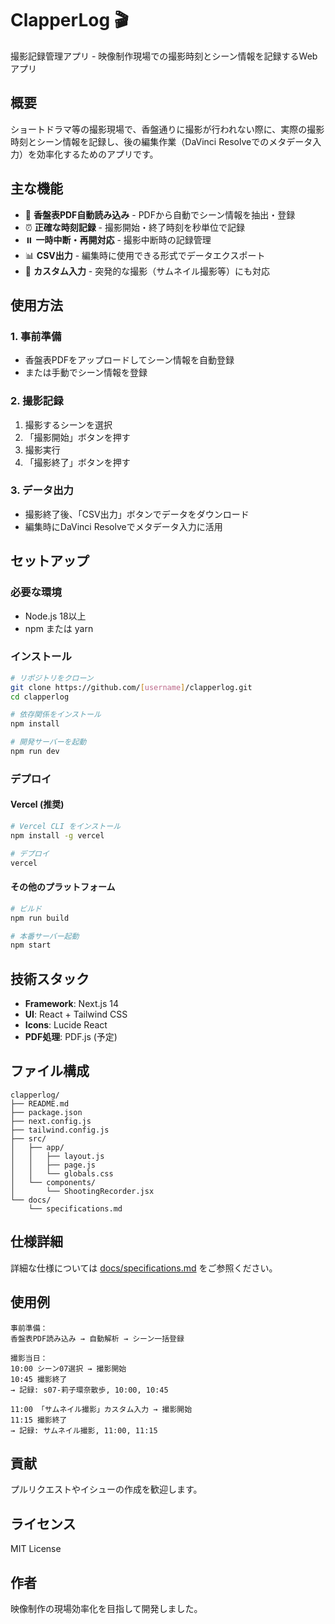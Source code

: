 # ClapperLog 🎬

撮影記録管理アプリ - 映像制作現場での撮影時刻とシーン情報を記録するWebアプリ

## 概要

ショートドラマ等の撮影現場で、香盤通りに撮影が行われない際に、実際の撮影時刻とシーン情報を記録し、後の編集作業（DaVinci Resolveでのメタデータ入力）を効率化するためのアプリです。

## 主な機能

- 🎯 **香盤表PDF自動読み込み** - PDFから自動でシーン情報を抽出・登録
- ⏰ **正確な時刻記録** - 撮影開始・終了時刻を秒単位で記録
- ⏸️ **一時中断・再開対応** - 撮影中断時の記録管理
- 📊 **CSV出力** - 編集時に使用できる形式でデータエクスポート
- 🔧 **カスタム入力** - 突発的な撮影（サムネイル撮影等）にも対応

## 使用方法

### 1. 事前準備
- 香盤表PDFをアップロードしてシーン情報を自動登録
- または手動でシーン情報を登録

### 2. 撮影記録
1. 撮影するシーンを選択
2. 「撮影開始」ボタンを押す
3. 撮影実行
4. 「撮影終了」ボタンを押す

### 3. データ出力
- 撮影終了後、「CSV出力」ボタンでデータをダウンロード
- 編集時にDaVinci Resolveでメタデータ入力に活用

## セットアップ

### 必要な環境
- Node.js 18以上
- npm または yarn

### インストール
```bash
# リポジトリをクローン
git clone https://github.com/[username]/clapperlog.git
cd clapperlog

# 依存関係をインストール
npm install

# 開発サーバーを起動
npm run dev
```

### デプロイ

#### Vercel (推奨)
```bash
# Vercel CLI をインストール
npm install -g vercel

# デプロイ
vercel
```

#### その他のプラットフォーム
```bash
# ビルド
npm run build

# 本番サーバー起動
npm start
```

## 技術スタック

- **Framework**: Next.js 14
- **UI**: React + Tailwind CSS
- **Icons**: Lucide React
- **PDF処理**: PDF.js (予定)

## ファイル構成

```
clapperlog/
├── README.md
├── package.json
├── next.config.js
├── tailwind.config.js
├── src/
│   ├── app/
│   │   ├── layout.js
│   │   ├── page.js
│   │   └── globals.css
│   └── components/
│       └── ShootingRecorder.jsx
└── docs/
    └── specifications.md
```

## 仕様詳細

詳細な仕様については [docs/specifications.md](./docs/specifications.md) をご参照ください。

## 使用例

```
事前準備：
香盤表PDF読み込み → 自動解析 → シーン一括登録

撮影当日：
10:00 シーン07選択 → 撮影開始
10:45 撮影終了
→ 記録: s07-莉子環奈散歩, 10:00, 10:45

11:00 「サムネイル撮影」カスタム入力 → 撮影開始
11:15 撮影終了
→ 記録: サムネイル撮影, 11:00, 11:15
```

## 貢献

プルリクエストやイシューの作成を歓迎します。

## ライセンス

MIT License

## 作者

映像制作の現場効率化を目指して開発しました。